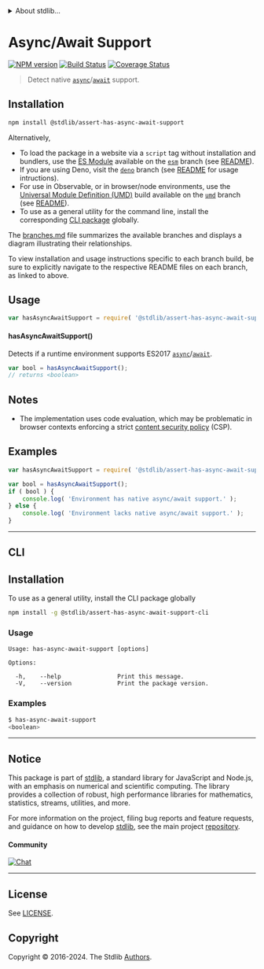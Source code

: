 <!--

@license Apache-2.0

Copyright (c) 2018 The Stdlib Authors.

Licensed under the Apache License, Version 2.0 (the "License");
you may not use this file except in compliance with the License.
You may obtain a copy of the License at

   http://www.apache.org/licenses/LICENSE-2.0

Unless required by applicable law or agreed to in writing, software
distributed under the License is distributed on an "AS IS" BASIS,
WITHOUT WARRANTIES OR CONDITIONS OF ANY KIND, either express or implied.
See the License for the specific language governing permissions and
limitations under the License.

-->


<details>
  <summary>
    About stdlib...
  </summary>
  <p>We believe in a future in which the web is a preferred environment for numerical computation. To help realize this future, we've built stdlib. stdlib is a standard library, with an emphasis on numerical and scientific computation, written in JavaScript (and C) for execution in browsers and in Node.js.</p>
  <p>The library is fully decomposable, being architected in such a way that you can swap out and mix and match APIs and functionality to cater to your exact preferences and use cases.</p>
  <p>When you use stdlib, you can be absolutely certain that you are using the most thorough, rigorous, well-written, studied, documented, tested, measured, and high-quality code out there.</p>
  <p>To join us in bringing numerical computing to the web, get started by checking us out on <a href="https://github.com/stdlib-js/stdlib">GitHub</a>, and please consider <a href="https://opencollective.com/stdlib">financially supporting stdlib</a>. We greatly appreciate your continued support!</p>
</details>

# Async/Await Support

[![NPM version][npm-image]][npm-url] [![Build Status][test-image]][test-url] [![Coverage Status][coverage-image]][coverage-url] <!-- [![dependencies][dependencies-image]][dependencies-url] -->

> Detect native [`async`][mdn-async]/[`await`][mdn-await] support.

<section class="installation">

## Installation

```bash
npm install @stdlib/assert-has-async-await-support
```

Alternatively,

-   To load the package in a website via a `script` tag without installation and bundlers, use the [ES Module][es-module] available on the [`esm`][esm-url] branch (see [README][esm-readme]).
-   If you are using Deno, visit the [`deno`][deno-url] branch (see [README][deno-readme] for usage intructions).
-   For use in Observable, or in browser/node environments, use the [Universal Module Definition (UMD)][umd] build available on the [`umd`][umd-url] branch (see [README][umd-readme]).
-   To use as a general utility for the command line, install the corresponding [CLI package][cli-section] globally.

The [branches.md][branches-url] file summarizes the available branches and displays a diagram illustrating their relationships.

To view installation and usage instructions specific to each branch build, be sure to explicitly navigate to the respective README files on each branch, as linked to above.

</section>

<section class="usage">

## Usage

```javascript
var hasAsyncAwaitSupport = require( '@stdlib/assert-has-async-await-support' );
```

#### hasAsyncAwaitSupport()

Detects if a runtime environment supports ES2017 [`async`][mdn-async]/[`await`][mdn-await].

```javascript
var bool = hasAsyncAwaitSupport();
// returns <boolean>
```

</section>

<!-- /.usage -->

<section class="notes">

## Notes

-   The implementation uses code evaluation, which may be problematic in browser contexts enforcing a strict [content security policy][mdn-csp] (CSP).

</section>

<!-- /.notes -->

<section class="examples">

## Examples

<!-- eslint no-undef: "error" -->

```javascript
var hasAsyncAwaitSupport = require( '@stdlib/assert-has-async-await-support' );

var bool = hasAsyncAwaitSupport();
if ( bool ) {
    console.log( 'Environment has native async/await support.' );
} else {
    console.log( 'Environment lacks native async/await support.' );
}
```

</section>

<!-- /.examples -->

* * *

<section class="cli">

## CLI

<section class="installation">

## Installation

To use as a general utility, install the CLI package globally

```bash
npm install -g @stdlib/assert-has-async-await-support-cli
```

</section>

<!-- CLI usage documentation. -->

<section class="usage">

### Usage

```text
Usage: has-async-await-support [options]

Options:

  -h,    --help                Print this message.
  -V,    --version             Print the package version.
```

</section>

<!-- /.usage -->

<section class="examples">

### Examples

```bash
$ has-async-await-support
<boolean>
```

</section>

<!-- /.examples -->

</section>

<!-- /.cli -->

<!-- Section for related `stdlib` packages. Do not manually edit this section, as it is automatically populated. -->

<section class="related">

</section>

<!-- /.related -->

<!-- Section for all links. Make sure to keep an empty line after the `section` element and another before the `/section` close. -->


<section class="main-repo" >

* * *

## Notice

This package is part of [stdlib][stdlib], a standard library for JavaScript and Node.js, with an emphasis on numerical and scientific computing. The library provides a collection of robust, high performance libraries for mathematics, statistics, streams, utilities, and more.

For more information on the project, filing bug reports and feature requests, and guidance on how to develop [stdlib][stdlib], see the main project [repository][stdlib].

#### Community

[![Chat][chat-image]][chat-url]

---

## License

See [LICENSE][stdlib-license].


## Copyright

Copyright &copy; 2016-2024. The Stdlib [Authors][stdlib-authors].

</section>

<!-- /.stdlib -->

<!-- Section for all links. Make sure to keep an empty line after the `section` element and another before the `/section` close. -->

<section class="links">

[npm-image]: http://img.shields.io/npm/v/@stdlib/assert-has-async-await-support.svg
[npm-url]: https://npmjs.org/package/@stdlib/assert-has-async-await-support

[test-image]: https://github.com/stdlib-js/assert-has-async-await-support/actions/workflows/test.yml/badge.svg?branch=v0.2.1
[test-url]: https://github.com/stdlib-js/assert-has-async-await-support/actions/workflows/test.yml?query=branch:v0.2.1

[coverage-image]: https://img.shields.io/codecov/c/github/stdlib-js/assert-has-async-await-support/main.svg
[coverage-url]: https://codecov.io/github/stdlib-js/assert-has-async-await-support?branch=main

<!--

[dependencies-image]: https://img.shields.io/david/stdlib-js/assert-has-async-await-support.svg
[dependencies-url]: https://david-dm.org/stdlib-js/assert-has-async-await-support/main

-->

[chat-image]: https://img.shields.io/gitter/room/stdlib-js/stdlib.svg
[chat-url]: https://app.gitter.im/#/room/#stdlib-js_stdlib:gitter.im

[stdlib]: https://github.com/stdlib-js/stdlib

[stdlib-authors]: https://github.com/stdlib-js/stdlib/graphs/contributors

[cli-section]: https://github.com/stdlib-js/assert-has-async-await-support#cli
[cli-url]: https://github.com/stdlib-js/assert-has-async-await-support/tree/cli
[@stdlib/assert-has-async-await-support]: https://github.com/stdlib-js/assert-has-async-await-support/tree/main

[umd]: https://github.com/umdjs/umd
[es-module]: https://developer.mozilla.org/en-US/docs/Web/JavaScript/Guide/Modules

[deno-url]: https://github.com/stdlib-js/assert-has-async-await-support/tree/deno
[deno-readme]: https://github.com/stdlib-js/assert-has-async-await-support/blob/deno/README.md
[umd-url]: https://github.com/stdlib-js/assert-has-async-await-support/tree/umd
[umd-readme]: https://github.com/stdlib-js/assert-has-async-await-support/blob/umd/README.md
[esm-url]: https://github.com/stdlib-js/assert-has-async-await-support/tree/esm
[esm-readme]: https://github.com/stdlib-js/assert-has-async-await-support/blob/esm/README.md
[branches-url]: https://github.com/stdlib-js/assert-has-async-await-support/blob/main/branches.md

[stdlib-license]: https://raw.githubusercontent.com/stdlib-js/assert-has-async-await-support/main/LICENSE

[mdn-async]: https://developer.mozilla.org/en-US/docs/Web/JavaScript/Reference/Statements/async_function

[mdn-await]: https://developer.mozilla.org/en-US/docs/Web/JavaScript/Reference/Operators/await

[mdn-csp]: https://developer.mozilla.org/en-US/docs/Web/HTTP/CSP

</section>

<!-- /.links -->
